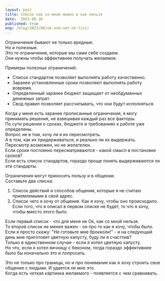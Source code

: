 ```yaml
---
layout: post
title: Список как со мной можно и как нельзя
date:  2023-08-30
published: true
eng: /blog/2023/08/ok-and-not-ok-list/
---
```

Ограничения бывают не только вредные.\
Но и полезные.\
Это те ограничения, которые мы сами себе создаем.\
Они нужны чтобы эффективнее получать желаемое.

Примеры полезных ограничений:
* Список стандартов позволяет выполнять работу качественно.
* Заранее установленные сроки позволяют выполнять работу вовремя.
* Определенный заранее бюджет защищает от необдуманных денежных затрат.
* Свод правил позволяет рассчитывать, что они будут исполняться.

Когда у меня есть заранее прописанные ограничения, я могу принимать решения, не взвешивая каждый раз все факторы.\
По сути решения о сроках, бюджете и требованиях к работе уже определены.\
Вопрос не в том, хочу ли я их пересмотреть.\
А в том, как их придерживаться, и реально ли их выдержать.\
Пересмотр возможен, но не желателен.\
Если сроки постоянно пересматриваются - какой смысл в постановке сроков?\
Если есть список стандартов, гораздо проще понять выдерживаются ли эти стандарты.

Ограничения могут приносить пользу и в общении.\
Составьте два списка:
1. Список действий и способов общения, которые я не считаю приемлемыми в свой адрес.
2. Список чего я хочу от общения. Как я хочу, чтобы оно происходило. Если того, что я описал в первом списке не будет, то что я хочу, чтобы вместо этого было.

Если первый список - что для меня не Ок, как со мной нельзя.\
То второй список не менее важен - он про то как я хочу, чтобы было.\
Если я просто скажу: "Не готовьте мне брокколи!" - и на следующий день мне приготовят цветную капусту, буду ли я счастлив?\
Только в единственном случае - если я хотел цветную капусту.\
Но что, если я хотел яичницу с беконом, тогда гораздо эффективнее было бы изначально это и попросить.

Это не только про границы, но и про понимание как я хочу строить свое общение с людьми. И удается ли мне это.\
Когда есть четкая картинка желаемого - появляется с чем сравнивать.
